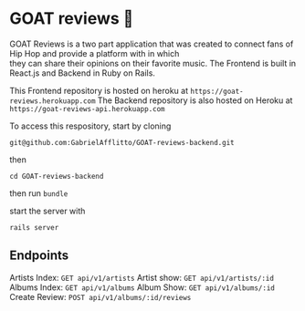 # GOAT reviews 🐐

GOAT Reviews is a two part application that was created to connect fans of Hip Hop and provide a platform with in which  
they can share their opinions on their favorite music. The Frontend is built in React.js and Backend in Ruby on Rails.


This Frontend repository is hosted on heroku at ```https://goat-reviews.herokuapp.com```
The Backend repository is also hosted on Heroku at ```https://goat-reviews-api.herokuapp.com```


To access this respository, start by cloning

  ```git@github.com:GabrielAfflitto/GOAT-reviews-backend.git```

then

  ```cd GOAT-reviews-backend```

then run ```bundle```

start the server with

  ```rails server```

## Endpoints

  Artists Index: ```GET api/v1/artists```
  Artist show: ```GET api/v1/artists/:id```
  Albums Index: ```GET api/v1/albums```
  Album Show: ```GET api/v1/albums/:id```
  Create Review: ```POST api/v1/albums/:id/reviews```

